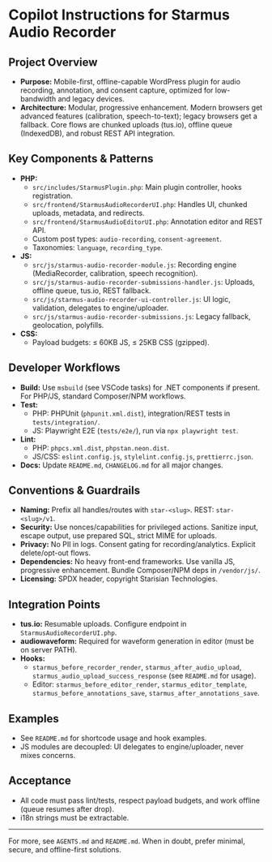 # Copilot Instructions for Starmus Audio Recorder

## Project Overview
- **Purpose:** Mobile-first, offline-capable WordPress plugin for audio recording, annotation, and consent capture, optimized for low-bandwidth and legacy devices.
- **Architecture:** Modular, progressive enhancement. Modern browsers get advanced features (calibration, speech-to-text); legacy browsers get a fallback. Core flows are chunked uploads (tus.io), offline queue (IndexedDB), and robust REST API integration.

## Key Components & Patterns
- **PHP:**
  - `src/includes/StarmusPlugin.php`: Main plugin controller, hooks registration.
  - `src/frontend/StarmusAudioRecorderUI.php`: Handles UI, chunked uploads, metadata, and redirects.
  - `src/frontend/StarmusAudioEditorUI.php`: Annotation editor and REST API.
  - Custom post types: `audio-recording`, `consent-agreement`.
  - Taxonomies: `language`, `recording_type`.
- **JS:**
  - `src/js/starmus-audio-recorder-module.js`: Recording engine (MediaRecorder, calibration, speech recognition).
  - `src/js/starmus-audio-recorder-submissions-handler.js`: Uploads, offline queue, tus.io, REST fallback.
  - `src/js/starmus-audio-recorder-ui-controller.js`: UI logic, validation, delegates to engine/uploader.
  - `src/js/starmus-audio-recorder-submissions.js`: Legacy fallback, geolocation, polyfills.
- **CSS:**
  - Payload budgets: ≤ 60KB JS, ≤ 25KB CSS (gzipped).

## Developer Workflows
- **Build:** Use `msbuild` (see VSCode tasks) for .NET components if present. For PHP/JS, standard Composer/NPM workflows.
- **Test:**
  - PHP: PHPUnit (`phpunit.xml.dist`), integration/REST tests in `tests/integration/`.
  - JS: Playwright E2E (`tests/e2e/`), run via `npx playwright test`.
- **Lint:**
  - PHP: `phpcs.xml.dist`, `phpstan.neon.dist`.
  - JS/CSS: `eslint.config.js`, `stylelint.config.js`, `prettierrc.json`.
- **Docs:** Update `README.md`, `CHANGELOG.md` for all major changes.

## Conventions & Guardrails
- **Naming:** Prefix all handles/routes with `star-<slug>`. REST: `star-<slug>/v1`.
- **Security:** Use nonces/capabilities for privileged actions. Sanitize input, escape output, use prepared SQL, strict MIME for uploads.
- **Privacy:** No PII in logs. Consent gating for recording/analytics. Explicit delete/opt-out flows.
- **Dependencies:** No heavy front-end frameworks. Use vanilla JS, progressive enhancement. Bundle Composer/NPM deps in `/vendor/js/`.
- **Licensing:** SPDX header, copyright Starisian Technologies.

## Integration Points
- **tus.io:** Resumable uploads. Configure endpoint in `StarmusAudioRecorderUI.php`.
- **audiowaveform:** Required for waveform generation in editor (must be on server PATH).
- **Hooks:**
  - `starmus_before_recorder_render`, `starmus_after_audio_upload`, `starmus_audio_upload_success_response` (see `README.md` for usage).
  - Editor: `starmus_before_editor_render`, `starmus_editor_template`, `starmus_before_annotations_save`, `starmus_after_annotations_save`.

## Examples
- See `README.md` for shortcode usage and hook examples.
- JS modules are decoupled: UI delegates to engine/uploader, never mixes concerns.

## Acceptance
- All code must pass lint/tests, respect payload budgets, and work offline (queue resumes after drop).
- i18n strings must be extractable.

---
For more, see `AGENTS.md` and `README.md`. When in doubt, prefer minimal, secure, and offline-first solutions.
